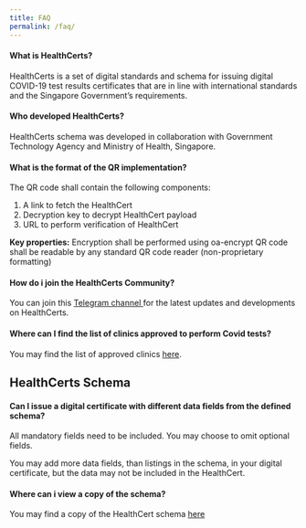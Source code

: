 ```yaml
---
title: FAQ
permalink: /faq/
---
```


#### What is HealthCerts?
HealthCerts is a set of digital standards and schema for issuing digital COVID-19 test results certificates that are in line with international standards and the Singapore Government’s requirements. 

#### Who developed HealthCerts?
HealthCerts schema was developed in collaboration with Government Technology Agency and Ministry of Health, Singapore.

<!-- #### Where should I verify HealthCerts?
**Non-Notarised HealthCerts**<br>
These are typically issued by clinics, after the tests have been performed. Verification can be performed at the verifier site of the respective certificate issuers. Alternatively, a non-notarised HealthCert which is compatible to the Open Attestation format, can be verified in <a target="_blank" href="https://opencerts.io"> https://opencerts.io </a>. 
 
**Notarised HealthCerts**<br>
HealthCerts that had been notarised <a target="_blank" href="https://notarise.gov.sg"> here </a>, can be verified at <a target="_blank" href="https://verify.gov.sg">https://verify.gov.sg </a>. -->

#### What is the format of the QR implementation?
The QR code shall contain the following components:
<ol class="roman"> 
<li>A link to fetch the HealthCert</li>
<li>Decryption key to decrypt HealthCert payload</li>
<li>URL to perform verification of HealthCert</li>
</ol>


**Key properties:**
Encryption shall be performed using oa-encrypt
QR code shall be readable by any standard QR code reader (non-proprietary
formatting)

#### How do i join the HealthCerts Community?
You can join this <a target="_blank" href="https://t.me/joinchat/GOgThBo8L3qhefgIVjZ-EA">Telegram channel </a> for the latest updates and developments on HealthCerts.

#### Where can I find the list of clinics approved to perform Covid tests?
You may find the list of approved clinics <a target="_blank" href="https://go.gov.sg/covid19pcrtestproviders">here</a>.

## HealthCerts Schema

#### Can I issue a digital certificate with different data fields from the defined schema?
All mandatory fields need to be included.
You may choose to omit optional fields.
<!-- You may add more data fields, than listings in the schema, in your digital certificate, but the data may not be included in the Notarized HealthCert. -->
You may add more data fields, than listings in the schema, in your digital certificate, but the data may not be included in the HealthCert.

#### Where can i view a copy of the schema?
You may find a copy of the HealthCert schema  <a target="_blank" href="https://healthcerts.gov.sg/schema/">here</a>